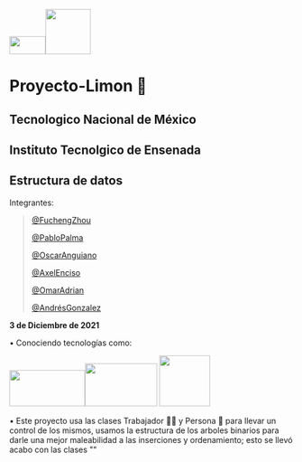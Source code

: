 <img src="https://user-images.githubusercontent.com/92224971/144763183-c720705f-6ac2-4886-b50b-ad8464589a83.png" width="64" height="32" /><img src="https://user-images.githubusercontent.com/92224971/144763609-600759ae-99df-4094-82d0-4d8f7b03d4af.png" width="80" height="80" />

# Proyecto-Limon 🍋
## Tecnologico Nacional de México
## Instituto Tecnolgico de Ensenada
## Estructura de datos

Integrantes:

>[@FuchengZhou](https://github.com/FUCHENG20)
>
>[@PabloPalma](https://github.com/PabloPalmaG)
>
>[@OscarAnguiano](https://github.com/Oscar060502)
>
>[@AxelEnciso](https://github.com/AxelTEC)
>
>[@OmarAdrian](https://github.com/Haztry)
>
>[@AndrésGonzalez](https://github.com/Andres-GMP)
>
**3 de Diciembre de 2021**

• Conociendo tecnologías como:

<img src="https://user-images.githubusercontent.com/92224971/144762780-81211c1d-e026-44c0-9b79-481010f114ef.png" width="134" height="64" /><img src="https://user-images.githubusercontent.com/92224971/144762747-a2529e0e-64b7-4027-a16a-c28a7f9f8e69.png" width="128" height="76" /> <img src="https://user-images.githubusercontent.com/92224971/144763500-7d36a328-b1ea-4496-8d7f-4b6364e7e413.png" width="90" height="90" />



• Este proyecto usa las clases Trabajador 👷‍♂️ y Persona 👨 para llevar un control de los mismos, usamos la estructura de los arboles binarios para darle una mejor maleabilidad a las inserciones y ordenamiento; esto se llevó acabo con las clases ""
